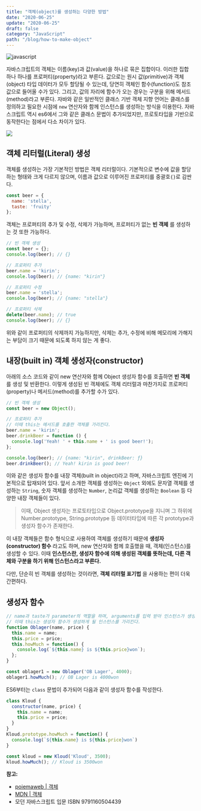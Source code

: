 ```yaml
---
title: "객체(object)를 생성하는 다양한 방법"
date: "2020-06-25"
update: "2020-06-25"
draft: false
category: "JavaScript"
path: "/blog/how-to-make-object"
---
```


![javascript](https://blog.martinwork.co.kr/images/javascript/javascript.png)

자바스크립트의 객체는 이름(key)과 값(value)을 하나로 묶은 집합이다. 이러한 집합 하나 하나를 프로퍼티(property)라고 부른다. 값으로는 원시 값(primitive)과 객체(object) 타입 데이터가 모두 할당될 수 있는데, 당연히 객체인 함수(function)도 참조 값으로 들어올 수가 있다. 그리고, 값의 자리에 함수가 오는 경우는 구분을 위해 메서드(method)라고 부른다.
자바와 같은 일반적인 클래스 기반 객체 지향 언어는 클래스를 정의하고 필요한 시점에 `new` 연산자와 함께 인스턴스를 생성하는 방식을 이용한다. 자바스크립트 역시 es6에서 그와 같은 클래스 문법이 추가되었지만, 프로토타입을 기반으로 동작한다는 점에서 다소 차이가 있다.

![](https://images.unsplash.com/photo-1517148815978-75f6acaaf32c?ixlib=rb-1.2.1&ixid=eyJhcHBfaWQiOjEyMDd9&auto=format&fit=crop&w=1400&q=60)

## 객체 리터럴(Literal) 생성
객체를 생성하는 가장 기본적인 방법은 객체 리터럴이다. 기본적으로 변수에 값을 할당하는 형태와 크게 다르지 않으며, 이름과 값으로 이루어진 프로퍼티를 중괄호`{}`로 감싼다.

```js
const beer = {
  name: 'stella',
  taste: 'fruity'
};
```

객체는 프로퍼티의 추가 및 수정, 삭제가 가능하며, 프로퍼티가 없는 **빈 객체** 를 생성하는 것 또한 가능하다.

```js
// 빈 객체 생성
const beer = {};
console.log(beer); // {}

// 프로퍼티 추가
beer.name = 'kirin';
console.log(beer); // {name: "kirin"}

// 프로퍼티 수정
beer.name = 'stella';
console.log(beer); // {name: "stella"}

// 프로퍼티 삭제
delete(beer.name); // true
console.log(beer); // {}
```

위와 같이 프로퍼티의 삭제까지 가능하지만, 삭제는 추가, 수정에 비해 메모리에 가해지는 부담이 크기 때문에 되도록 하지 않는 게 좋다.

## 내장(built in) 객체 생성자(constructor)
아래의 소스 코드와 같이 new 연산자와 함께 Object 생성자 함수를 호출하면 **빈 객체** 를 생성 및 반환한다. 이렇게 생성된 빈 객체에도 객체 리터럴과 마찬가지로 프로퍼티(property)나 메서드(method)를 추가할 수가 있다.

```js
// 빈 객체 생성
const beer = new Object();

// 프로퍼티 추가
// 이때 this는 메서드를 호출한 객체를 가리킨다.
beer.name = 'kirin';
beer.drinkBeer = function () {
  console.log('Yeah! ' + this.name + ' is good beer!');
};

console.log(beer); // {name: "kirin", drinkBeer: ƒ}
beer.drinkBeer(); // Yeah! kirin is good beer!
```

이와 같은 생성자 함수를 내장 객체(built in object)라고 하며, 자바스크립트 엔진에 기본적으로 탑재되어 있다. 앞서 소개한 객체를 생성하는  `Object` 외에도 문자열 객체를 생성하는 `String`, 숫자 객체를 생성하는 `Number`, 논리값 객체를 생성하는 `Boolean` 등 다양한 내장 객체들이 있다.

> 이때, Object 생성자는 프로토타입으로 Object.prototype을 지니며 그 하위에 Number.prototype, String.prototype 등 데이터타입에 따른 각 prototype과 생성자 함수가 존재한다.

이 내장 객체들은 함수 형식으로 사용하여 객체를 생성하기 때문에 **생성자(constructor) 함수** 라고도 하며, new 연산자와 함께 호출했을 때, 객체(인스턴스)를 생성할 수 있다. 이때 **인스턴스란, 생성자 함수에 의해 생성된 객체를 뜻하는데, 다른 객체와 구분을 하기 위해 인스턴스라고 부른다.**

다만, 단순히 빈 객체를 생성하는 것이라면, **객체 리터럴 표기법** 을 사용하는 편이 더욱 간편하다.

## 생성자 함수

```js
// name과 taste가 parameter의 역할을 하며, arguments를 입력 받아 인스턴스가 생성된다.
// 이때 this는 생성자 함수가 생성하게 될 인스턴스를 가리킨다.
function Oblager(name, price) {
  this.name = name;
  this.price = price;
  this.howMuch = function() {
    console.log(`${this.name} is ${this.price}won`);
  };
}

const oblager1 = new Oblager('OB Lager', 4000);
oblager1.howMuch(); // OB Lager is 4000won
```

ES6부터는 `class` 문법이 추가되어 다음과 같이 생성자 함수를 작성한다.

```js
class Kloud {
  constructor(name, price) {
    this.name = name;
    this.price = price;
  }
}
Kloud.prototype.howMuch = function() {
  console.log(`${this.name} is ${this.price}won`)
}

const kloud = new Kloud('Kloud', 3500);
kloud.howMuch(); // Kloud is 3500won
```

**참고:**
- [poiemaweb | 객체](https://poiemaweb.com/js-object)
- [MDN | 객체](https://developer.mozilla.org/ko/docs/Web/JavaScript/Reference/Global_Objects/Object)
- 모던 자바스크립트 입문 ISBN 9791160504439